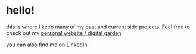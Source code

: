 # hello!

this is where I keep many of my past and current side projects. Feel free to check out my [personal website / digital garden](https://joey-krueger.com)

you can also find me on [LinkedIn](https://www.linkedin.com/in/jkru3/)

<!--
**jkru3/jkru3** is a ✨ _special_ ✨ repository because its `README.md` (this file) appears on your GitHub profile.

Here are some ideas to get you started:


- 🔭 I’m currently working on ...
- 🌱 I’m currently learning ...
- 👯 I’m looking to collaborate on ...
- 🤔 I’m looking for help with ...
- 💬 Ask me about ...
- 📫 How to reach me: ...
- 😄 Pronouns: ...
- ⚡ Fun fact: ...
-->
